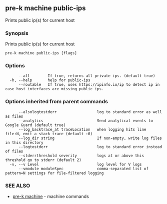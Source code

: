 ## pre-k machine public-ips

Prints public ip(s) for current host

### Synopsis

Prints public ip(s) for current host

```
pre-k machine public-ips [flags]
```

### Options

```
      --all        If true, returns all private ips. (default true)
  -h, --help       help for public-ips
      --routable   If true, uses https://ipinfo.io/ip to detect ip in case host interfaces are missing public ips.
```

### Options inherited from parent commands

```
      --alsologtostderr                  log to standard error as well as files
      --analytics                        Send analytical events to Google Guard (default true)
      --log_backtrace_at traceLocation   when logging hits line file:N, emit a stack trace (default :0)
      --log_dir string                   If non-empty, write log files in this directory
      --logtostderr                      log to standard error instead of files
      --stderrthreshold severity         logs at or above this threshold go to stderr (default 2)
  -v, --v Level                          log level for V logs
      --vmodule moduleSpec               comma-separated list of pattern=N settings for file-filtered logging
```

### SEE ALSO

* [pre-k machine](pre-k_machine.md)	 - machine commands

